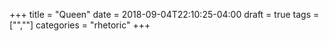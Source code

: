 +++
title = "Queen"
date = 2018-09-04T22:10:25-04:00
draft = true
tags = ["",""]
categories = "rhetoric"
+++
